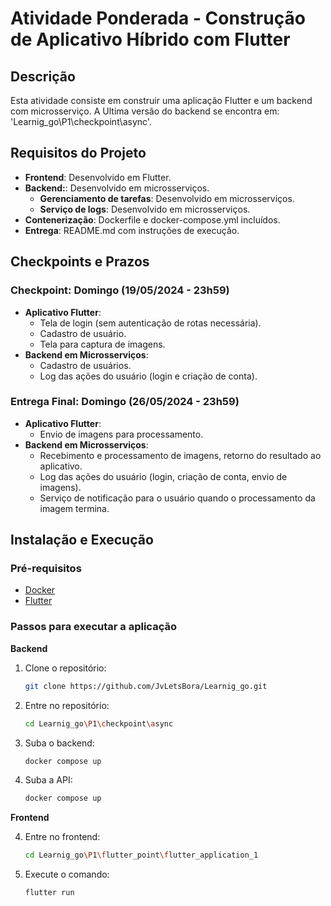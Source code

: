 # Atividade Ponderada - Construção de Aplicativo Híbrido com Flutter

## Descrição
Esta atividade consiste em construir uma aplicação Flutter e um backend com microsserviço. A Ultima versão do backend se encontra em: 'Learnig_go\P1\checkpoint\async'.

## Requisitos do Projeto
- **Frontend**: Desenvolvido em Flutter.
- **Backend:**: Desenvolvido em microsserviços.
    - **Gerenciamento de tarefas**: Desenvolvido em microsserviços.
    - **Serviço de logs**: Desenvolvido em microsserviços.
- **Contenerização**: Dockerfile e docker-compose.yml incluídos.
- **Entrega**: README.md com instruções de execução.

## Checkpoints e Prazos
### Checkpoint: Domingo (19/05/2024 - 23h59)
- **Aplicativo Flutter**:
  - Tela de login (sem autenticação de rotas necessária).
  - Cadastro de usuário.
  - Tela para captura de imagens.
- **Backend em Microsserviços**:
  - Cadastro de usuários.
  - Log das ações do usuário (login e criação de conta).

### Entrega Final: Domingo (26/05/2024 - 23h59)
- **Aplicativo Flutter**:
  - Envio de imagens para processamento.
- **Backend em Microsserviços**:
  - Recebimento e processamento de imagens, retorno do resultado ao aplicativo.
  - Log das ações do usuário (login, criação de conta, envio de imagens).
  - Serviço de notificação para o usuário quando o processamento da imagem termina.


## Instalação e Execução
### Pré-requisitos
- [Docker](https://www.docker.com/get-started)
- [Flutter](https://flutter.dev/docs/get-started/install)

### Passos para executar a aplicação

**Backend**

1. Clone o repositório:
   ```bash
   git clone https://github.com/JvLetsBora/Learnig_go.git
   
2. Entre no repositório:
   ```bash
   cd Learnig_go\P1\checkpoint\async

3. Suba o backend:
   ```bash
   docker compose up

3. Suba a API:
   ```bash
   docker compose up

**Frontend**

4. Entre no frontend:
   ```bash
   cd Learnig_go\P1\flutter_point\flutter_application_1

5. Execute o comando:
   ```bash
   flutter run